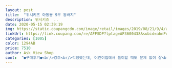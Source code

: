 ```yaml
---
layout: post 
title:  "위시키즈 아동용 9부 통바지" 
description: 위시키즈  ..
date: 2020-05-15 02:39:19 
img: https://static.coupangcdn.com/image/retail/images/2019/08/21/9/4/ad8765b5-f7fc-4e5a-b76b-06b14dd19440.jpg 
linkUrl: https://link.coupang.com/re/AFFSDP?lptag=AF3600438&subid=ahnPublicAsk&pageKey=285251195&itemId=904969062&vendorItemId=5267371032&traceid=V0-113-1dcc3d9c2e137fa6 
categories: [1005] 
color: 1294AB 
price: 7510 
author: Ask View Shop 
cont:  "●구매후기●<br/>강추<br/>걱정했는데, 어린이집에서 놀이할 때도 문제 없이 잘<br/>검정색이라 등원룩으로 최고인 듯 합니다.<br/><br/>놀았다고 하네요<br/>뭐 아쉽지만 봄여름 가을옷은 거의 한철옷이니요ㅎ 가격대비 짱짱짱 이런 상품 많이 올려주세용^^ 키는109 나이6살<br/>봄이나 여름에 맞는 바지예요<br/>상의 옷에 따라 분위기가 확확 바뀌는 아이템이예요<br/>얍고 바지 통이 넓어서 시원시원합니다.<br/><br/>완전 최고색상은 좀 연하지만 뭐 사진이니^^  봄에 잘입을듯해요근데 딱 한철 입기 딱좋은 사이즈네요<br/>이 바지 완전 강추합니다.<br/><br/>이 바지 입고 등원하는 날마다 멋쟁이라는 소리 들어요^^<br/>찰랑찰랑하고 편안하게 입히기 딱이예요<br/>처음에 살 때 통이 넓어서 아이가 불편해 하지 않을까<br/>" 
---
```

